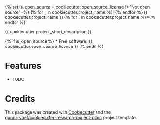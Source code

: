 {% set is_open_source = cookiecutter.open_source_license != \'Not open
source\' -%} {% for \_ in cookiecutter.project_name %}={% endfor %} {{
cookiecutter.project_name }} {% for \_ in cookiecutter.project_name
%}={% endfor %}

{{ cookiecutter.project_short_description }}

{% if is_open_source %} \* Free software: {{
cookiecutter.open_source_license }} {% endif %}

# Features

-   TODO

# Credits

This package was created with
[Cookiecutter](https://github.com/audreyr/cookiecutter) and the
[gunnarvoet/cookiecutter-research-project-pdoc](https://github.com/gunnarvoet/cookiecutter-research-project-pdoc)
project template.
